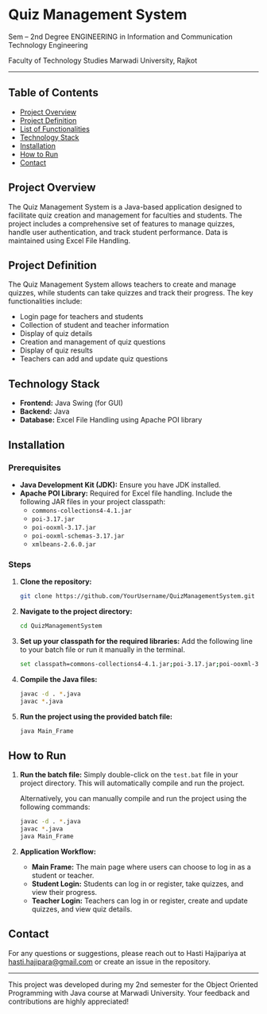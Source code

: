 # Quiz Management System

Sem – 2nd Degree ENGINEERING
in
Information and Communication Technology Engineering

Faculty of Technology Studies 
Marwadi University, Rajkot

---

## Table of Contents
- [Project Overview](#project-overview)
- [Project Definition](#project-definition)
- [List of Functionalities](#list-of-functionalities)
- [Technology Stack](#technology-stack)
- [Installation](#installation)
- [How to Run](#how-to-run)
- [Contact](#contact)

## Project Overview
The Quiz Management System is a Java-based application designed to facilitate quiz creation and management for faculties and students. The project includes a comprehensive set of features to manage quizzes, handle user authentication, and track student performance. Data is maintained using Excel File Handling.

## Project Definition
The Quiz Management System allows teachers to create and manage quizzes, while students can take quizzes and track their progress. The key functionalities include:

- Login page for teachers and students
- Collection of student and teacher information
- Display of quiz details
- Creation and management of quiz questions
- Display of quiz results
- Teachers can add and update quiz questions


## Technology Stack
- **Frontend:** Java Swing (for GUI)
- **Backend:** Java
- **Database:** Excel File Handling using Apache POI library

## Installation
### Prerequisites
- **Java Development Kit (JDK):** Ensure you have JDK installed.
- **Apache POI Library:** Required for Excel file handling. Include the following JAR files in your project classpath:
  - `commons-collections4-4.1.jar`
  - `poi-3.17.jar`
  - `poi-ooxml-3.17.jar`
  - `poi-ooxml-schemas-3.17.jar`
  - `xmlbeans-2.6.0.jar`

### Steps
1. **Clone the repository:**
    ```bash
    git clone https://github.com/YourUsername/QuizManagementSystem.git
    ```

2. **Navigate to the project directory:**
    ```bash
    cd QuizManagementSystem
    ```

3. **Set up your classpath for the required libraries:** Add the following line to your batch file or run it manually in the terminal.
    ```bash
    set classpath=commons-collections4-4.1.jar;poi-3.17.jar;poi-ooxml-3.17.jar;poi-ooxml-schemas-3.17.jar;xmlbeans-2.6.0.jar;.;
    ```

4. **Compile the Java files:**
    ```bash
    javac -d . *.java
    javac *.java
    ```

5. **Run the project using the provided batch file:**
    ```bash
    java Main_Frame
    ```

## How to Run
1. **Run the batch file:**
    Simply double-click on the `test.bat` file in your project directory. This will automatically compile and run the project.

    Alternatively, you can manually compile and run the project using the following commands:
    ```bash
    javac -d . *.java
    javac *.java
    java Main_Frame
    ```

2. **Application Workflow:**
    - **Main Frame:** The main page where users can choose to log in as a student or teacher.
    - **Student Login:** Students can log in or register, take quizzes, and view their progress.
    - **Teacher Login:** Teachers can log in or register, create and update quizzes, and view quiz details.

## Contact
For any questions or suggestions, please reach out to Hasti Hajipariya at hasti.hajipara@gmail.com or create an issue in the repository.

---

This project was developed during my 2nd semester for the Object Oriented Programming with Java course at Marwadi University. Your feedback and contributions are highly appreciated!
